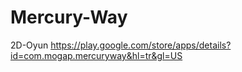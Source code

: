 # Mercury-Way
 2D-Oyun
https://play.google.com/store/apps/details?id=com.mogap.mercuryway&hl=tr&gl=US
